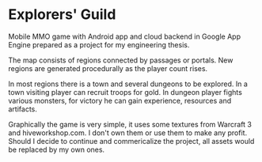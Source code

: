# Explorers' Guild

Mobile MMO game with Android app and cloud backend in Google App Engine prepared as a project for my engineering thesis. 

The map consists of regions connected by passages or portals. New regions are generated procedurally as the player count rises. 

In most regions there is a town and several dungeons to be explored. In a town visiting player can recruit troops for gold. In dungeon player fights various monsters, for victory he can gain experience, resources and artifacts. 

Graphically the game is very simple, it uses some textures from Warcraft 3 and hiveworkshop.com. I don't own them or use them to make any profit. Should I decide to continue and commericalize the project, all assets would be replaced by my own ones. 
